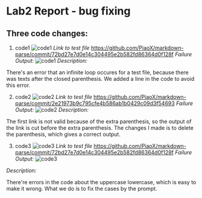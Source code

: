 # Lab2 Report - bug fixing

## Three code changes:
1. code1
![code1](https://user-images.githubusercontent.com/97651152/151650232-53f937e6-31e6-4d10-97e1-7392eb353312.png)
*Link to test file*
https://github.com/PiaoX/markdown-parse/commit/72bd27e7d0e14c304495e2b582fd86364d0f128f
*Failure Output:*
![code1](https://user-images.githubusercontent.com/97651152/151650371-5e8e43c7-cc85-42ac-8ff8-6744f75d83f8.png)
*Description:*

There's an error that an infinite loop occures for a test file, because there was texts after the closed parenthesis. We added a line in the code to avoid this error.

2. code2
![code2](https://user-images.githubusercontent.com/97651152/151647934-71a3b073-61b7-4d6f-8641-dcf10ab00de3.png)
*Link to test file*
https://github.com/PiaoX/markdown-parse/commit/2e21973b9c795cfe4b586ab1b0429c09d3f54693
*Failure Output:*
![code2](https://user-images.githubusercontent.com/97651152/151647822-413ddf78-d51e-434e-a277-17aaf281124f.png)
*Description:*

The first link is not valid because of the extra parenthesis, so the output of the link is cut before the extra parenthesis. The changes I made is to delete the parenthesis, which gives a correct output.


3. code3
![code3](https://user-images.githubusercontent.com/97651152/151647702-e584cf20-ceb8-4edd-828d-53c7a88d779e.png)
*Link to test file*
https://github.com/PiaoX/markdown-parse/commit/72bd27e7d0e14c304495e2b582fd86364d0f128f
*Failure Output:*
![code3](https://user-images.githubusercontent.com/97651152/151650833-18687817-1a41-4e0e-bed8-d759b86c1861.png)


*Description:*

There're errors in the code about the uppercase lowercase, which is easy to make it wrong. What we do is to fix the cases by the prompt.
